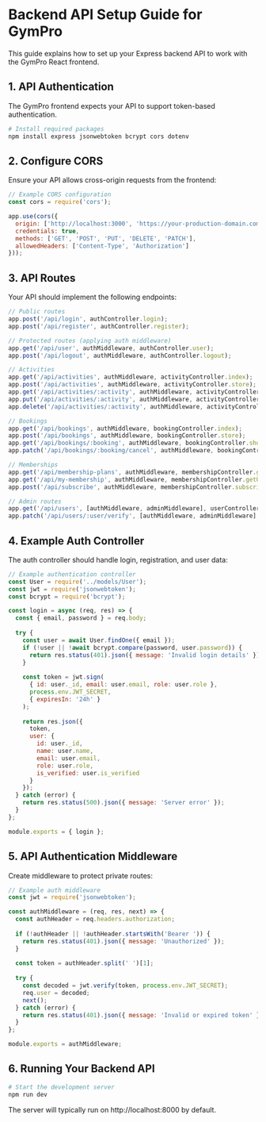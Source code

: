 
# Backend API Setup Guide for GymPro

This guide explains how to set up your Express backend API to work with the GymPro React frontend.

## 1. API Authentication

The GymPro frontend expects your API to support token-based authentication.

```bash
# Install required packages
npm install express jsonwebtoken bcrypt cors dotenv
```

## 2. Configure CORS

Ensure your API allows cross-origin requests from the frontend:

```js
// Example CORS configuration
const cors = require('cors');

app.use(cors({
  origin: ['http://localhost:3000', 'https://your-production-domain.com'],
  credentials: true,
  methods: ['GET', 'POST', 'PUT', 'DELETE', 'PATCH'],
  allowedHeaders: ['Content-Type', 'Authorization']
}));
```

## 3. API Routes

Your API should implement the following endpoints:

```js
// Public routes
app.post('/api/login', authController.login);
app.post('/api/register', authController.register);

// Protected routes (applying auth middleware)
app.get('/api/user', authMiddleware, authController.user);
app.post('/api/logout', authMiddleware, authController.logout);

// Activities
app.get('/api/activities', authMiddleware, activityController.index);
app.post('/api/activities', authMiddleware, activityController.store);
app.get('/api/activities/:activity', authMiddleware, activityController.show);
app.put('/api/activities/:activity', authMiddleware, activityController.update);
app.delete('/api/activities/:activity', authMiddleware, activityController.destroy);

// Bookings
app.get('/api/bookings', authMiddleware, bookingController.index);
app.post('/api/bookings', authMiddleware, bookingController.store);
app.get('/api/bookings/:booking', authMiddleware, bookingController.show);
app.patch('/api/bookings/:booking/cancel', authMiddleware, bookingController.cancel);

// Memberships
app.get('/api/membership-plans', authMiddleware, membershipController.getPlans);
app.get('/api/my-membership', authMiddleware, membershipController.getUserMembership);
app.post('/api/subscribe', authMiddleware, membershipController.subscribe);

// Admin routes
app.get('/api/users', [authMiddleware, adminMiddleware], userController.index);
app.patch('/api/users/:user/verify', [authMiddleware, adminMiddleware], userController.verify);
```

## 4. Example Auth Controller

The auth controller should handle login, registration, and user data:

```js
// Example authentication controller
const User = require('../models/User');
const jwt = require('jsonwebtoken');
const bcrypt = require('bcrypt');

const login = async (req, res) => {
  const { email, password } = req.body;
  
  try {
    const user = await User.findOne({ email });
    if (!user || !await bcrypt.compare(password, user.password)) {
      return res.status(401).json({ message: 'Invalid login details' });
    }
    
    const token = jwt.sign(
      { id: user._id, email: user.email, role: user.role },
      process.env.JWT_SECRET,
      { expiresIn: '24h' }
    );
    
    return res.json({
      token,
      user: {
        id: user._id,
        name: user.name,
        email: user.email,
        role: user.role,
        is_verified: user.is_verified
      }
    });
  } catch (error) {
    return res.status(500).json({ message: 'Server error' });
  }
};

module.exports = { login };
```

## 5. API Authentication Middleware

Create middleware to protect private routes:

```js
// Example auth middleware
const jwt = require('jsonwebtoken');

const authMiddleware = (req, res, next) => {
  const authHeader = req.headers.authorization;
  
  if (!authHeader || !authHeader.startsWith('Bearer ')) {
    return res.status(401).json({ message: 'Unauthorized' });
  }
  
  const token = authHeader.split(' ')[1];
  
  try {
    const decoded = jwt.verify(token, process.env.JWT_SECRET);
    req.user = decoded;
    next();
  } catch (error) {
    return res.status(401).json({ message: 'Invalid or expired token' });
  }
};

module.exports = authMiddleware;
```

## 6. Running Your Backend API

```bash
# Start the development server
npm run dev
```

The server will typically run on http://localhost:8000 by default.
